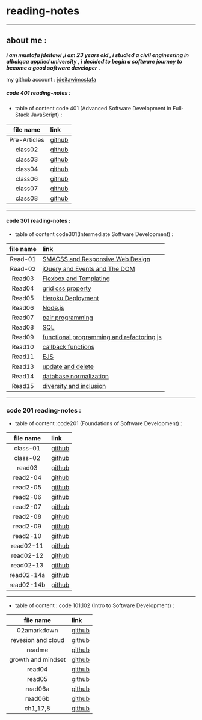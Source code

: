# reading-notes

***

## about me :
***i am mustafa jdeitawi ,i am 23 years old , i studied a civil engineering in albalqaa applied university , i decided to begin a software journey to become a good software developer*** .

my github account : [jdeitawimostafa](https://github.com/jdeitawimostafa)

##### code 401 reading-notes :  

- table of content code 401 (Advanced Software Development in Full-Stack JavaScript) :

|file name|link|
|:-------:|:---|
|Pre-Articles|[github](https://jdeitawimostafa.github.io/reading-notes/pre-401)|
|class02|[github](https://jdeitawimostafa.github.io/reading-notes/class01)|
|class03|[github](https://jdeitawimostafa.github.io/reading-notes/class03-401)|
|class04|[github](https://jdeitawimostafa.github.io/reading-notes/class04-401)|
|class06|[github](https://jdeitawimostafa.github.io/reading-notes/read06-401)|
|class07|[github](https://jdeitawimostafa.github.io/reading-notes/read07-401)|
|class08|[github](https://jdeitawimostafa.github.io/reading-notes/read08-401)|

***


#### code 301 reading-notes :

- table of content code301(Intermediate Software Development) :

|file name|link|
|:-------:|:---|
|Read-01|[SMACSS and Responsive Web Design](https://jdeitawimostafa.github.io/reading-notes/Read01-301)|
|Read-02|[jQuery and Events and The DOM](https://jdeitawimostafa.github.io/reading-notes/read02-301)|
|Read03|[Flexbox and Templating](https://jdeitawimostafa.github.io/reading-notes/read03-301)|
|Read04|[grid css property ](https://jdeitawimostafa.github.io/reading-notes/read04-301)|
|Read05|[Heroku Deployment](https://jdeitawimostafa.github.io/reading-notes/heroku)
|Read06|[Node.js](https://jdeitawimostafa.github.io/reading-notes/read06-301)|
|Read07|[pair programming](https://jdeitawimostafa.github.io/reading-notes/read07-301)|
|Read08|[SQL](https://jdeitawimostafa.github.io/reading-notes/read08-301)|
|Read09|[functional programming and refactoring js](https://jdeitawimostafa.github.io/reading-notes/read09-301)|
|Read10|[callback functions](https://jdeitawimostafa.github.io/reading-notes/read10-301)|
|Read11|[EJS](https://jdeitawimostafa.github.io/reading-notes/read11-301)|
|Read13|[update and delete](https://jdeitawimostafa.github.io/reading-notes/read13-301)|
|Read14|[database normalization](https://jdeitawimostafa.github.io/reading-notes/read14-301)|
|Read15|[diversity and inclusion](https://jdeitawimostafa.github.io/reading-notes/read15-301)|



*** 

### code 201 reading-notes :

- table of content :code201 (Foundations of Software Development) :

|file name|link|
|:-------:|:---|
|class-01|[github](https://jdeitawimostafa.github.io/reading-notes1/class-01)|
|class-02|[github](https://jdeitawimostafa.github.io/reading-notes1/class-02)|
|read03|[github](https://jdeitawimostafa.github.io/reading-notes1/read03)|
|read2-04|[github](https://jdeitawimostafa.github.io/reading-notes1/read2-04)|
|read2-05|[github](https://jdeitawimostafa.github.io/reading-notes1/read2-05)|
|read2-06|[github](https://jdeitawimostafa.github.io/reading-notes1/read2-06)|
|read2-07|[github](https://jdeitawimostafa.github.io/reading-notes1/read2-07)|
|read2-08|[github](https://jdeitawimostafa.github.io/reading-notes1/read2-08)|
|read2-09|[github](https://jdeitawimostafa.github.io/reading-notes1/read2-09)|
|read2-10|[github](https://jdeitawimostafa.github.io/reading-notes1/read2-10)|
|read02-11|[github](https://jdeitawimostafa.github.io/reading-notes1/read02-11)|
|read02-12|[github](https://jdeitawimostafa.github.io/reading-notes1/read02-12)|
|read02-13|[github](https://jdeitawimostafa.github.io/reading-notes1/read02-13)|
|read02-14a|[github](https://jdeitawimostafa.github.io/reading-notes1/read02-14a)
|read02-14b|[github](https://jdeitawimostafa.github.io/reading-notes1/read02-14b)


***


- table of content : code 101,102 (Intro to Software Development) : 

|file name|link|
|:-------:|:---|
|02amarkdown|[github](https://jdeitawimostafa.github.io/reading-notes1/02amarkdown)|
|revesion and cloud|[github](https://jdeitawimostafa.github.io/reading-notes1/revesion%20and%20cloud)| 
|readme|[github](https://jdeitawimostafa.github.io/reading-notes1/)|
|growth and mindset|[github](https://jdeitawimostafa.github.io/reading-notes1/growth%20and%20mindset)|
|read04|[github](https://jdeitawimostafa.github.io/reading-notes1/read04)|
|read05|[github](https://jdeitawimostafa.github.io/reading-notes1/read05)|
|read06a|[github](https://jdeitawimostafa.github.io/reading-notes1/read06a)|
|read06b|[github](https://jdeitawimostafa.github.io/reading-notes1/read06b)|
|ch1,17,8|[github](https://jdeitawimostafa.github.io/reading-notes1/ch1,17,8)|
